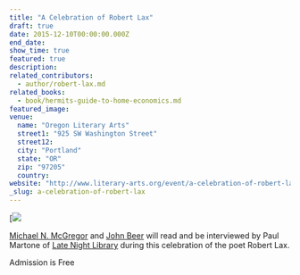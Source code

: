 ```yaml
---
title: "A Celebration of Robert Lax"
draft: true
date: 2015-12-10T00:00:00.000Z
end_date:
show_time: true
featured: true
description:
related_contributors:
  - author/robert-lax.md
related_books:
  - book/hermits-guide-to-home-economics.md
featured_image:
venue:
  name: "Oregon Literary Arts"
  street1: "925 SW Washington Street"
  street12:
  city: "Portland"
  state: "OR"
  zip: "97205"
  country:
website: "http://www.literary-arts.org/event/a-celebration-of-robert-lax/"
_slug: a-celebration-of-robert-lax
---
```


[![](http://lh3.googleusercontent.com/58toqCLLq96RKZBf9K9zT7MhX0KNh3qALq3jYGowe1U9NHrcPa9VjQGDQ0bn2xy-evYMm2evmMx1Rpbsl6hWBAxcp2lF=s1200">}}robert-lax-2.jpg)

[Michael N. McGregor](http://www.poetryfoundation.org/bio/michael-n-mcgregor) and [John Beer](http://www.poetryfoundation.org/bio/john-beer) will read and be interviewed by Paul Martone of [Late Night Library](http://latenightlibrary.org/) during this celebration of the poet Robert Lax.

Admission is Free
